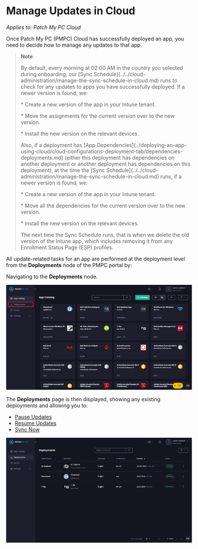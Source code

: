 # Manage Updates in Cloud

_Applies to: Patch My PC Cloud_

Once Patch My PC (PMPC) Cloud has successfully deployed an app, you need to decide how to manage any updates to that app.

<blockquote class="wp-block-quote">
<p><strong>Note</strong></p>
<p>By default, every morning at 02:00 AM in the country you selected during onboarding, our [Sync Schedule](../../cloud-administration/manage-the-sync-schedule-in-cloud.md) runs to check for any updates to apps you have successfully deployed. If a newer version is found, we:</p>
<p>* Create a new version of the app in your Intune tenant.</p>
<p>* Move the assignments for the current version over to the new version.</p>
<p>* Install the new version on the relevant devices.</p>
<p>Also, if a deployment has [App Dependencies](../deploying-an-app-using-cloud/cloud-configurations-deployment-tab/dependencies-deployments.md) (either this deployment has dependencies on another deployment or another deployment has dependencies on this deployment), at the time the [Sync Schedule](../../cloud-administration/manage-the-sync-schedule-in-cloud.md) runs, if a newer version is found, we:</p>
<p>* Create a new version of the app in your Intune tenant.</p>
<p>* Move all the dependencies for the current version over to the new version.</p>
<p>* Install the new version on the relevant devices.</p>
<p>The next time the Sync Schedule runs, that is when we delete the old version of the Intune app, which includes removing it from any Enrollment Status Page (ESP) profiles.</p>
</blockquote>

All update-related tasks for an app are performed at the deployment level from the <strong>Deployments</strong> node of the PMPC portal by:

Navigating to the <strong>Deployments</strong> node.

![Navigating to the “Deployments” node](/_images/image-(608).png "Navigating to the “Deployments” node")

The <strong>Deployments</strong> page is then displayed, showing any existing deployments and allowing you to:

* [Pause Updates](pause-cloud-updates.md)
* [Resume Updates](resume-cloud-updates.md)
* [Sync Now](sync-now-cloud-feature.md)

![“Deployments” page](/_images/image-(1787).png "“Deployments” page")